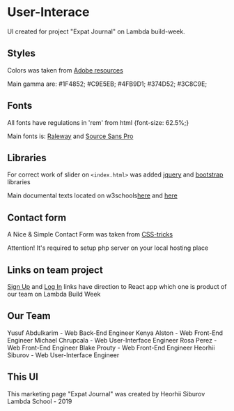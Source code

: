 # User-Interace

UI created for project "Expat Journal" on Lambda build-week.

## Styles

Colors was taken from [Adobe resources](https://color.adobe.com/ru/create/color-wheel/) 

Main gamma are: #1F4852; #C9E5EB; #4FB9D1; #374D52; #3C8C9E;

## Fonts

All fonts have regulations in 'rem' from html {font-size: 62.5%;}

Main fonts is: [Raleway](https://fonts.google.com/specimen/Raleway) and [Source Sans Pro](https://fonts.google.com/specimen/Source+Sans+Pro)
 
## Libraries

For correct work of slider on `<index.html>` was added [jquery](https://ajax.googleapis.com/ajax/libs/jquery/3.4.1/jquery.min.js) and [bootstrap](https://maxcdn.bootstrapcdn.com/bootstrap/3.4.0/js/bootstrap.min.js) libraries

Main documental texts located on w3schools[here](https://www.w3schools.com/bootstrap/bootstrap_carousel.asp) and [here](https://www.w3schools.com/howto/howto_js_slideshow.asp)

## Contact form 

A Nice & Simple Contact Form was taken from [CSS-tricks](https://css-tricks.com/nice-and-simple-contact-form/)

Attention! It's required to setup php server on your local hosting place

## Links on team project

[Sign Up](https://expatjournal.netlify.com/sign-up) and [Log In](https://expatjournal.netlify.com/login) links have direction to React app which one is product of our team on Lambda Build Week

## Our Team

Yusuf Abdulkarim - Web Back-End Engineer
Kenya Alston - Web Front-End Engineer
Michael Chrupcala - Web User-Interface Engineer
Rosa Perez - Web Front-End Engineer
Blake Prouty - Web Front-End Engineer
Heorhii Siburov - Web User-Interface Engineer

## This UI 
This marketing page "Expat Journal" was created by Heorhii Siburov
Lambda School - 2019